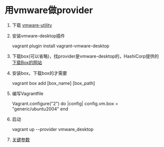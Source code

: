 # 用vmware做provider

1. 下载 [vmware-utility](https://www.vagrantup.com/docs/providers/vmware/vagrant-vmware-utility)

2. 安装vmware-desktop插件

    vagrant plugin install vagrant-vmware-desktop

3. 下载box(可以省略)，找provider是vmware-desktop的，HashiCorp提供的[下载Box的网站](https://app.vagrantup.com/boxes/search)

4. 安装box，下载box的才需要

    vagrant box add [box_name] [box_path]

5. 编写Vagrantfile

    Vagrant.configure("2") do |config|
        config.vm.box = "generic/ubuntu2004"
    end

6. 启动

    vagrant up --provider vmware_desktop

7. [关键参数](https://www.vagrantup.com/docs/providers/vmware/configuration#nat_device)

